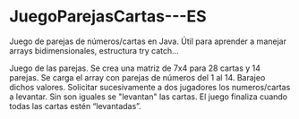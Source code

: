 # JuegoParejasCartas---ES
Juego de parejas de números/cartas en Java. Útil para aprender a manejar arrays bidimensionales, estructura try catch... 

Juego de las parejas. Se crea una matriz de 7x4 para 28 cartas y 14 parejas.
Se carga el array con parejas de números del 1 al 14. Barajeo dichos valores.
Solicitar sucesivamente a dos jugadores los numeros/cartas a levantar. Sin son iguales se
"levantan" las cartas. El juego finaliza cuando todas las cartas estén
“levantadas”.
